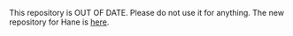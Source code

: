This repository is OUT OF DATE. Please do not use it for anything. The new repository for Hane is [here](/07th-mod/umineko-hane-enter).
